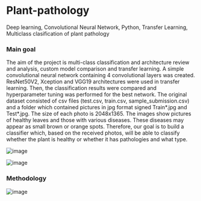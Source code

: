 # Plant-pathology
Deep learning, Convolutional Neural Network, Python, Transfer Learning, Multiclass clasification of plant pathology
### Main goal
The aim of the project is multi-class classification and architecture review and analysis, custom model comparison and transfer learning. A simple convolutional neural network containing 4 convolutional layers was created. ResNet50V2, Xception and VGG19 architectures were used in transfer learning. Then, the classification results were compared and hyperparameter tuning was performed for the best network. The original dataset consisted of csv files (test.csv, train.csv, sample_submission.csv) and a folder which contained pictures in jpg format signed Train*.jpg and Test*.jpg. The size of each photo is 2048x1365. The images show pictures of healthy leaves and those with various diseases. These diseases may appear as small brown or orange spots. Therefore, our goal is to build a classifier which, based on the received photos, will be able to classify whether the plant is healthy or whether it has pathologies and what type.

![image](https://github.com/angeuch98/Plant-pathology/assets/122879873/a13c1446-f91d-46f6-a50a-44ea32447061)

![image](https://github.com/angeuch98/Plant-pathology/assets/122879873/96468128-02da-44ff-aa0d-dfa115df9cf1)


### Methodology 
![image](https://github.com/angeuch98/Plant-pathology/assets/122879873/f048b07c-eec7-4ce0-9e74-60fbce4ebb30)
